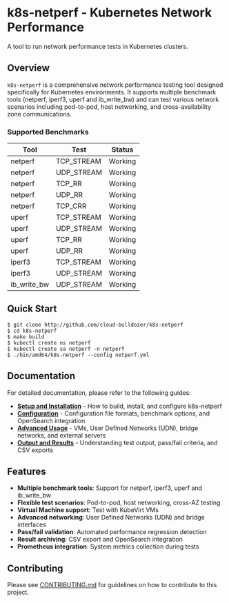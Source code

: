 # k8s-netperf - Kubernetes Network Performance

A tool to run network performance tests in Kubernetes clusters.

## Overview

`k8s-netperf` is a comprehensive network performance testing tool designed specifically for Kubernetes environments. It supports multiple benchmark tools (netperf, iperf3, uperf and ib_write_bw) and can test various network scenarios including pod-to-pod, host networking, and cross-availability zone communications.

### Supported Benchmarks

| Tool        | Test       | Status  |
| ----------- | ---------- | ------- |
| netperf     | TCP_STREAM | Working |
| netperf     | UDP_STREAM | Working |
| netperf     | TCP_RR     | Working |
| netperf     | UDP_RR     | Working |
| netperf     | TCP_CRR    | Working |
| uperf       | TCP_STREAM | Working |
| uperf       | UDP_STREAM | Working |
| uperf       | TCP_RR     | Working |
| uperf       | UDP_RR     | Working |
| iperf3      | TCP_STREAM | Working |
| iperf3      | UDP_STREAM | Working |
| ib_write_bw | UDP_STREAM | Working |

## Quick Start

```shell
$ git clone http://github.com/cloud-bulldozer/k8s-netperf
$ cd k8s-netperf
$ make build
$ kubectl create ns netperf
$ kubectl create sa netperf -n netperf
$ ./bin/amd64/k8s-netperf --config netperf.yml
```

## Documentation

For detailed documentation, please refer to the following guides:

- **[Setup and Installation](docs/setup.md)** - How to build, install, and configure k8s-netperf
- **[Configuration](docs/configuration.md)** - Configuration file formats, benchmark options, and OpenSearch integration
- **[Advanced Usage](docs/advanced-usage.md)** - VMs, User Defined Networks (UDN), bridge networks, and external servers
- **[Output and Results](docs/output-and-results.md)** - Understanding test output, pass/fail criteria, and CSV exports

## Features

- **Multiple benchmark tools**: Support for netperf, iperf3, uperf and ib_write_bw
- **Flexible test scenarios**: Pod-to-pod, host networking, cross-AZ testing
- **Virtual Machine support**: Test with KubeVirt VMs
- **Advanced networking**: User Defined Networks (UDN) and bridge interfaces
- **Pass/fail validation**: Automated performance regression detection
- **Result archiving**: CSV export and OpenSearch integration
- **Prometheus integration**: System metrics collection during tests

## Contributing

Please see [CONTRIBUTING.md](CONTRIBUTING.md) for guidelines on how to contribute to this project.
